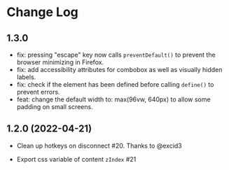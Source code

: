 # Change Log

## 1.3.0

- fix: pressing "escape" key now calls `preventDefault()` to prevent the browser minimizing in Firefox.
- fix: add accessibility attributes for combobox as well as visually hidden labels.
- fix: check if the element has been defined before calling `define()` to prevent errors.
- feat: change the default width to: max(96vw, 640px) to allow some padding on small screens.


## 1.2.0 (2022-04-21)

- Clean up hotkeys on disconnect #20. Thanks to @excid3

- Export css variable of content `zIndex` #21

